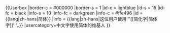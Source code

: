 {{Userbox
  |border-c = #000000
  |border-s = 1
  |id-c     = lightblue
  |id-s     = 15
  |id-fc    = black
  |info-s   = 10
  |info-fc  = darkgreen
  |info-c   = #ffe496
  |id       = {{lang|zh-hans|简体}}
  |info     = {{lang|zh-hans|这位用户使用'''[[简化字|简体字]]'''。}}
  |usercategory=中文字使用简体的维基人
}}